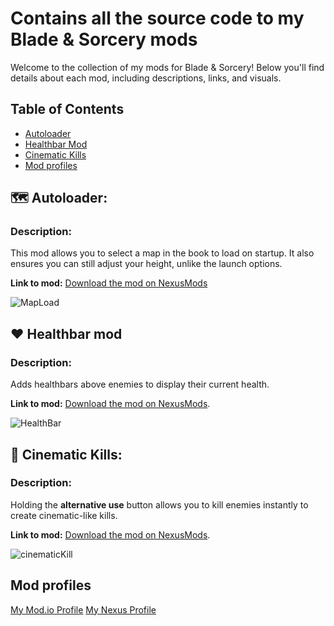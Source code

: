 # Contains all the source code to my Blade & Sorcery mods 
Welcome to the collection of my mods for Blade & Sorcery! 
Below you'll find details about each mod, including descriptions, links, and visuals.

## Table of Contents
- [Autoloader](#autoloader)
- [Healthbar Mod](#healthbar-mod)
- [Cinematic Kills](#cinematic-kills)
- [Mod profiles](#mod-profiles)

## 🗺️ Autoloader:
### Description:
This mod allows you to select a map in the book to load on startup. It also ensures you can still adjust your height, unlike the launch options.

**Link to mod:** 
[Download the mod on NexusMods](https://www.nexusmods.com/bladeandsorcery/mods/10953)

![MapLoad](https://github.com/user-attachments/assets/38655069-5932-43b9-b987-31176f2a51ee)


## ❤️ Healthbar mod
### Description:
Adds healthbars above enemies to display their current health.

**Link to mod:** 
[Download the mod on NexusMods](https://www.nexusmods.com/bladeandsorcery/mods/10967).

![HealthBar](https://github.com/user-attachments/assets/eb479c76-4f27-438c-8b62-8632bf5b80d8)


## 🎥 Cinematic Kills:
### Description:
Holding the **alternative use** button allows you to kill enemies instantly to create cinematic-like kills. 

**Link to mod:** 
[Download the mod on NexusMods](https://www.nexusmods.com/bladeandsorcery/mods/11084).

![cinematicKill](https://github.com/user-attachments/assets/9619a79f-0e96-4a28-8121-094ec31d1c75)

## Mod profiles
[My Mod.io Profile](https://mod.io/u/kewemitt/)
[My Nexus Profile](https://next.nexusmods.com/profile/Kewemit)
